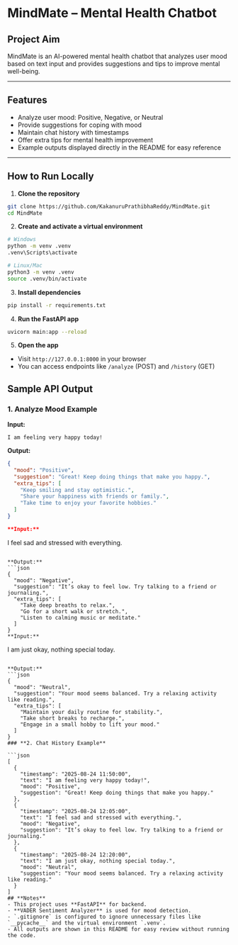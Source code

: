 # MindMate – Mental Health Chatbot

## **Project Aim**
MindMate is an AI-powered mental health chatbot that analyzes user mood based on text input and provides suggestions and tips to improve mental well-being.

---

## **Features**
- Analyze user mood: Positive, Negative, or Neutral
- Provide suggestions for coping with mood
- Maintain chat history with timestamps
- Offer extra tips for mental health improvement
- Example outputs displayed directly in the README for easy reference

---

## **How to Run Locally**

1. **Clone the repository**
```bash
git clone https://github.com/KakanuruPrathibhaReddy/MindMate.git
cd MindMate
```

2. **Create and activate a virtual environment**
```bash
# Windows
python -m venv .venv
.venv\Scripts\activate

# Linux/Mac
python3 -m venv .venv
source .venv/bin/activate
```

3. **Install dependencies**
```bash
pip install -r requirements.txt
```

4. **Run the FastAPI app**
```bash
uvicorn main:app --reload
```

5. **Open the app**
- Visit `http://127.0.0.1:8000` in your browser
- You can access endpoints like `/analyze` (POST) and `/history` (GET)

## **Sample API Output**

### **1. Analyze Mood Example**

**Input:**  
```
I am feeling very happy today!
```

**Output:**  
```json
{
  "mood": "Positive",
  "suggestion": "Great! Keep doing things that make you happy.",
  "extra_tips": [
    "Keep smiling and stay optimistic.",
    "Share your happiness with friends or family.",
    "Take time to enjoy your favorite hobbies."
  ]
}

**Input:**  
```
I feel sad and stressed with everything.
```

**Output:**  
```json
{
  "mood": "Negative",
  "suggestion": "It’s okay to feel low. Try talking to a friend or journaling.",
  "extra_tips": [
    "Take deep breaths to relax.",
    "Go for a short walk or stretch.",
    "Listen to calming music or meditate."
  ]
}
**Input:**  
```
I am just okay, nothing special today.
```

**Output:**  
```json
{
  "mood": "Neutral",
  "suggestion": "Your mood seems balanced. Try a relaxing activity like reading.",
  "extra_tips": [
    "Maintain your daily routine for stability.",
    "Take short breaks to recharge.",
    "Engage in a small hobby to lift your mood."
  ]
}
### **2. Chat History Example**

```json
[
  {
    "timestamp": "2025-08-24 11:50:00",
    "text": "I am feeling very happy today!",
    "mood": "Positive",
    "suggestion": "Great! Keep doing things that make you happy."
  },
  {
    "timestamp": "2025-08-24 12:05:00",
    "text": "I feel sad and stressed with everything.",
    "mood": "Negative",
    "suggestion": "It’s okay to feel low. Try talking to a friend or journaling."
  },
  {
    "timestamp": "2025-08-24 12:20:00",
    "text": "I am just okay, nothing special today.",
    "mood": "Neutral",
    "suggestion": "Your mood seems balanced. Try a relaxing activity like reading."
  }
]
## **Notes**
- This project uses **FastAPI** for backend.  
- **VADER Sentiment Analyzer** is used for mood detection.  
- `.gitignore` is configured to ignore unnecessary files like `__pycache__` and the virtual environment `.venv`.  
- All outputs are shown in this README for easy review without running the code. 

